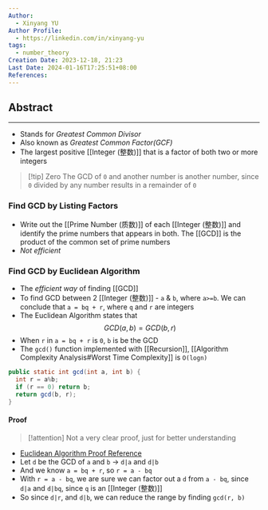 ```yaml
---
Author:
  - Xinyang YU
Author Profile:
  - https://linkedin.com/in/xinyang-yu
tags:
  - number_theory
Creation Date: 2023-12-18, 21:23
Last Date: 2024-01-16T17:25:51+08:00
References: 
---
```

## Abstract
---
- Stands for *Greatest Common Divisor*
- Also known as  *Greatest Common Factor(GCF)*
- The largest positive [[Integer (整数)]] that is a factor of both two or more integers

>[!tip] Zero
>The GCD of `0` and another number is another number, since `0` divided by any number results in a remainder of `0`

### Find GCD by Listing Factors
- Write out the [[Prime Number (质数)]] of each [[Integer (整数)]] and identify the prime numbers that appears in both. The [[GCD]] is the product of the common set of prime numbers
- *Not efficient*

### Find GCD by Euclidean Algorithm
- The *efficient way* of finding [[GCD]]
- To find GCD between 2 [[Integer (整数)]] - `a` & `b`, where `a>=b`. We can conclude that `a = bq + r`, where `q` and `r` are integers
- The Euclidean Algorithm states that
$$
GCD(a, b) = GCD(b, r)
$$
- When `r` in `a = bq + r` is `0`, `b` is be the GCD
- The `gcd()` function implemented with [[Recursion]], [[Algorithm Complexity Analysis#Worst Time Complexity]] is `O(logn)`
```java
public static int gcd(int a, int b) {
  int r = a%b;
  if (r == 0) return b;
  return gcd(b, r);
}
```
#### Proof
>[!attention] Not a very clear proof, just for better understanding
- [Euclidean Algorithm Proof Reference](https://youtu.be/cOwyHTiW4KE?si=hwuNs4Fg1olBe1tf&t=257)
- Let `d` be the GCD of `a` and `b` -> `d|a` and `d|b`
- And we know `a = bq + r`, so `r = a - bq`
- With `r = a - bq`, we are sure we can factor out a `d` from `a - bq`, since `d|a` and `d|bq`, since `q` is an [[Integer (整数)]]
- So since `d|r`, and `d|b`, we can reduce the range by finding `gcd(r, b)`
